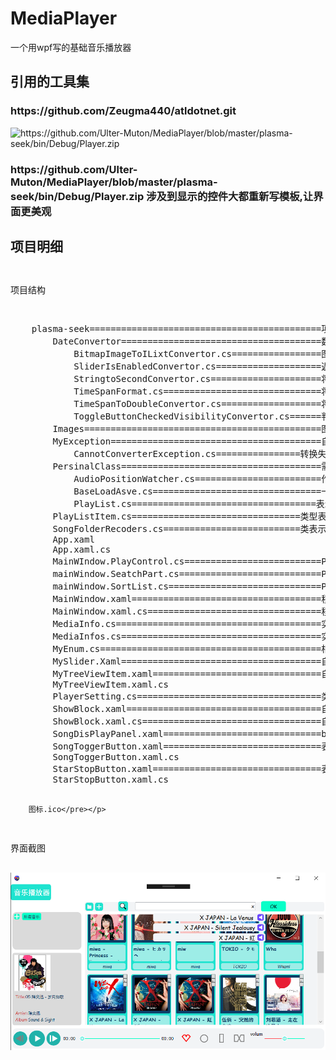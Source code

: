 # MediaPlayer
一个用wpf写的基础音乐播放器
<h2>引用的工具集</h2>
<h3>https://github.com/Zeugma440/atldotnet.git</h3>

<img src="https://github.com/Ulter-Muton/Pictures/blob/master/%E5%9B%BE%E6%A0%87.ico" alt="https://github.com/Ulter-Muton/MediaPlayer/blob/master/plasma-seek/bin/Debug/Player.zip"/>
<h3>https://github.com/Ulter-Muton/MediaPlayer/blob/master/plasma-seek/bin/Debug/Player.zip</h>
涉及到显示的控件大都重新写模板,让界面更美观
<h2>项目明细</h2>
<p style="text-indent:-2em;padding:2em">项目结构
	<pre>
	plasma-seek============================================项目名称
		DateConvertor======================================数据转换相关类,用于数据绑定过程的数据之间的转换
			BitmapImageToILixtConvertor.cs=================图像的byte[]信息转换成位图
			SliderIsEnabledConvertor.cs====================返回true/false来设置滚动条是否可用
			StringtoSecondConvertor.cs=====================将00:00格式的字符串转换为秒
			TimeSpanFormat.cs==============================将时间转换成00:00格式的字符串
			TimeSpanToDoubleConvertor.cs===================将时间转换成double类
			ToggleButtonCheckedVisibilityConvertor.cs======判断数据返回true/false,控制控件是否可见
		Images=============================================图像文件夹
		MyException========================================自定义异常
			CannotConverterException.cs================转换失败时抛出,可附带信息
		PersinalClass======================================需要用到的自定义类型
			AudioPositionWatcher.cs========================作为连接Mediaelement和被绑定的element主要用来控制音乐的时间轴	
			BaseLoadAsve.cs================================一个实现了ObservableCollection的具有xml和类之间储存和解析的方法
			PlayList.cs===================================表示播放列表的集合,实现了ObservableColleaction</li>
		PlayListItem.cs================================类型表示播放列表的其中一个item记录的数据是什么
		SongFolderRecoders.cs==========================类表示了需要记录的信息和实现了类型和xml的相互转
		App.xaml
		App.xaml.cs
		MainWIndow.PlayControl.cs==========================Partial类含有控制音乐播放的相关方法
		mainWindow.SeatchPart.cs===========================Partial类含有控制查找的相关方法
		mainWindow.SortList.cs=============================Partial类含有控制音乐列表排序的相关方法
		MainWindow.xaml====================================程序的外观
		MainWindow.xaml.cs=================================程序入口,含有程序启动的相关初始化的方法
		MediaInfo.cs=======================================实现类INotifyPropertyChange的用以记录音频对象相关信息的类
		MediaInfos.cs======================================实现ObservableCollection的集合,当集合元素改变(增加音乐)时可发出通知
		MyEnum.cs==========================================相关枚举
		MySlider.Xaml======================================自定义滚动条外观
		MyTreeViewItem.xaml================================自定义树表外观
		MyTreeViewItem.xaml.cs
		PlayerSetting.cs===================================类用以记录播放器的相关信息
		ShowBlock.xaml=====================================自定义的显示块
		ShowBlock.xaml.cs==================================自定义的显示块
		SongDisPlayPanel.xaml==============================boxlist内部Item的显示效果
		SongToggerButton.xaml==============================表示喜爱,随机,循环等的按钮
		SongToggerButton.xaml.cs
		StarStopButton.xaml================================表示开始暂停的相关按钮
		StarStopButton.xaml.cs

		图标.ico</pre></p>
<p>界面截图</P>
<img src="https://github.com/Ulter-Muton/Pictures/blob/master/Annotation%202019-08-11%20102651.png"/>
